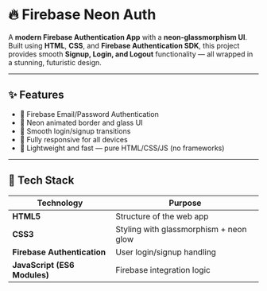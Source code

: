 # 🔥 Firebase Neon Auth

A **modern Firebase Authentication App** with a **neon-glassmorphism UI**.  
Built using **HTML**, **CSS**, and **Firebase Authentication SDK**, this project provides smooth **Signup, Login, and Logout** functionality — all wrapped in a stunning, futuristic design.

---

## ✨ Features

- 🔐 Firebase Email/Password Authentication  
- 🌈 Neon animated border and glass UI  
- 💨 Smooth login/signup transitions  
- 📱 Fully responsive for all devices  
- 🚀 Lightweight and fast — pure HTML/CSS/JS (no frameworks)

---

## 🧠 Tech Stack

| Technology | Purpose |
|-------------|----------|
| **HTML5** | Structure of the web app |
| **CSS3** | Styling with glassmorphism + neon glow |
| **Firebase Authentication** | User login/signup handling |
| **JavaScript (ES6 Modules)** | Firebase integration logic |


